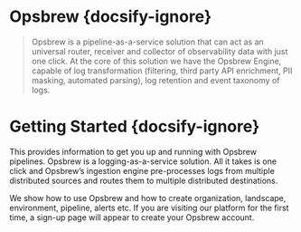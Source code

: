 # Opsbrew {docsify-ignore}

> Opsbrew is a pipeline-as-a-service solution that can act as an universal router, receiver and collector of observability data with just one click. At the core of this solution we have the Opsbrew Engine, capable of log transformation (filtering, third party API enrichment, PII masking, automated parsing), log retention and event taxonomy of logs.

# Getting Started {docsify-ignore}

This provides information to get you up and running with Opsbrew pipelines.  Opsbrew is a logging-as-a-service solution. All it takes is one click and Opsbrew’s ingestion engine pre-processes logs from multiple distributed sources and routes them to multiple distributed destinations.

We show how to use Opsbrew  and how to create organization, landscape, environment, pipeline, alerts etc. If you are visiting our platform for the first time, a sign-up page will appear to create your Opsbrew account. 
